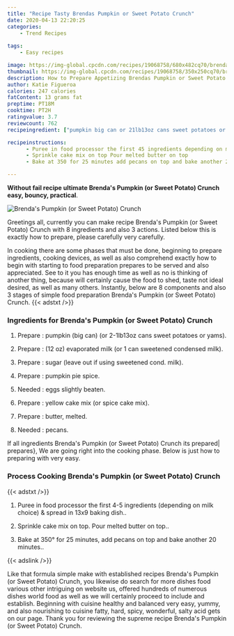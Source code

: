 ```yaml
---
title: "Recipe Tasty Brendas Pumpkin or Sweet Potato Crunch"
date: 2020-04-13 22:20:25
categories:
    - Trend Recipes
    
tags:
    - Easy recipes

image: https://img-global.cpcdn.com/recipes/19068758/680x482cq70/brendas-pumpkin-or-sweet-potato-crunch-recipe-main-photo.jpg
thumbnail: https://img-global.cpcdn.com/recipes/19068758/350x250cq70/brendas-pumpkin-or-sweet-potato-crunch-recipe-main-photo.jpg
description: How to Prepare Appetizing Brendas Pumpkin or Sweet Potato Crunch with 8 ingredients and 3 stages of easy cooking.
author: Katie Figueroa
calories: 247 calories
fatContent: 13 grams fat
preptime: PT18M
cooktime: PT2H
ratingvalue: 3.7
reviewcount: 762
recipeingredient: ["pumpkin big can or 21lb13oz cans sweet potatoes or yams", "12 oz evaporated milk or 1 can sweetened condensed milk", "sugar leave out if using sweetened cond milk", "pumpkin pie spice", "eggs slightly beaten", "yellow cake mix or spice cake mix", "butter melted", "pecans"]

recipeinstructions: 
      - Puree in food processor the first 45 ingredients depending on milk choice  spread in 13x9 baking dish 
      - Sprinkle cake mix on top Pour melted butter on top 
      - Bake at 350 for 25 minutes add pecans on top and bake another 20 minutes

---
```




**Without fail recipe ultimate Brenda&#39;s Pumpkin (or Sweet Potato) Crunch easy, bouncy, practical**. 


![Brenda&#39;s Pumpkin (or Sweet Potato) Crunch](https://img-global.cpcdn.com/recipes/19068758/680x482cq70/brendas-pumpkin-or-sweet-potato-crunch-recipe-main-photo.jpg "Brenda&#39;s Pumpkin (or Sweet Potato) Crunch")




Greetings all, currently you can make recipe Brenda&#39;s Pumpkin (or Sweet Potato) Crunch with 8 ingredients and also 3 actions. Listed below this is exactly how to prepare, please carefully very carefully.

In cooking there are some phases that must be done, beginning to prepare ingredients, cooking devices, as well as also comprehend exactly how to begin with starting to food preparation prepares to be served and also appreciated. See to it you has enough time as well as no is thinking of another thing, because will certainly cause the food to shed, taste not ideal desired, as well as many others. Instantly, below are 8 components and also 3 stages of simple food preparation Brenda&#39;s Pumpkin (or Sweet Potato) Crunch.
{{< adstxt />}}

### Ingredients for Brenda&#39;s Pumpkin (or Sweet Potato) Crunch


1. Prepare  : pumpkin (big can) (or 2-1lb13oz cans sweet potatoes or yams).

1. Prepare  : (12 oz) evaporated milk (or 1 can sweetened condensed milk).

1. Prepare  : sugar (leave out if using sweetened cond. milk).

1. Prepare  : pumpkin pie spice.

1. Needed  : eggs slightly beaten.

1. Prepare  : yellow cake mix (or spice cake mix).

1. Prepare  : butter, melted.

1. Needed  : pecans.



If all ingredients Brenda&#39;s Pumpkin (or Sweet Potato) Crunch its prepared| prepares}, We are going right into the cooking phase. Below is just how to preparing with very easy.

### Process Cooking Brenda&#39;s Pumpkin (or Sweet Potato) Crunch

{{< adstxt />}}


1. Puree in food processor the first 4-5 ingredients (depending on milk choice) &amp; spread in 13x9 baking dish..



1. Sprinkle cake mix on top. Pour melted butter on top..



1. Bake at 350° for 25 minutes, add pecans on top and bake another 20 minutes..





{{< adslink />}}

Like that formula simple make with established recipes Brenda&#39;s Pumpkin (or Sweet Potato) Crunch, you likewise do search for more dishes food various other intriguing on website us, offered hundreds of numerous dishes world food as well as we will certainly proceed to include and establish. Beginning with cuisine healthy and balanced very easy, yummy, and also nourishing to cuisine fatty, hard, spicy, wonderful, salty acid gets on our page. Thank you for reviewing the supreme recipe Brenda&#39;s Pumpkin (or Sweet Potato) Crunch.
